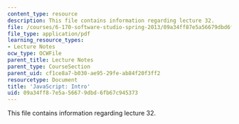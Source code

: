 ```yaml
---
content_type: resource
description: This file contains information regarding lecture 32.
file: /courses/6-170-software-studio-spring-2013/09a34ff87e5a56679dbd6fb67c945373_MIT6_170S13_32-java-intro.pdf
file_type: application/pdf
learning_resource_types:
- Lecture Notes
ocw_type: OCWFile
parent_title: Lecture Notes
parent_type: CourseSection
parent_uid: cf1ce8a7-b030-ae95-29fe-ab84f20f3ff2
resourcetype: Document
title: 'JavaScript: Intro'
uid: 09a34ff8-7e5a-5667-9dbd-6fb67c945373
---
```

This file contains information regarding lecture 32.

